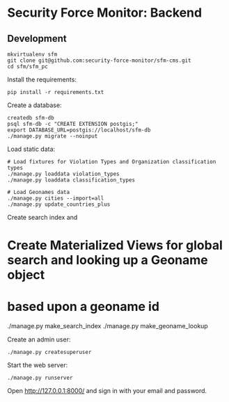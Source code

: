 # Security Force Monitor: Backend

## Development

    mkvirtualenv sfm
    git clone git@github.com:security-force-monitor/sfm-cms.git
    cd sfm/sfm_pc

Install the requirements:

    pip install -r requirements.txt

Create a database:

    createdb sfm-db
    psql sfm-db -c "CREATE EXTENSION postgis;"
    export DATABASE_URL=postgis://localhost/sfm-db
    ./manage.py migrate --noinput

Load static data:

```
# Load fixtures for Violation Types and Organization classification types
./manage.py loaddata violation_types
./manage.py loaddata classification_types

# Load Geonames data
./manage.py cities --import=all
./manage.py update_countries_plus
```

Create search index and 

# Create Materialized Views for global search and looking up a Geoname object
# based upon a geoname id 
./manage.py make_search_index
./manage.py make_geoname_lookup

Create an admin user:

    ./manage.py createsuperuser

Start the web server:

    ./manage.py runserver

Open http://127.0.0.1:8000/ and sign in with your email and password.
